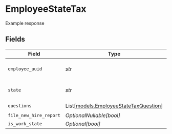 # EmployeeStateTax

Example response


## Fields

| Field                                                                          | Type                                                                           | Required                                                                       | Description                                                                    |
| ------------------------------------------------------------------------------ | ------------------------------------------------------------------------------ | ------------------------------------------------------------------------------ | ------------------------------------------------------------------------------ |
| `employee_uuid`                                                                | *str*                                                                          | :heavy_check_mark:                                                             | The employee's uuid                                                            |
| `state`                                                                        | *str*                                                                          | :heavy_check_mark:                                                             | Two letter US state abbreviation                                               |
| `questions`                                                                    | List[[models.EmployeeStateTaxQuestion](../models/employeestatetaxquestion.md)] | :heavy_check_mark:                                                             | N/A                                                                            |
| `file_new_hire_report`                                                         | *OptionalNullable[bool]*                                                       | :heavy_minus_sign:                                                             | N/A                                                                            |
| `is_work_state`                                                                | *Optional[bool]*                                                               | :heavy_minus_sign:                                                             | N/A                                                                            |